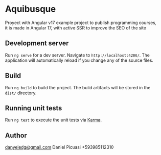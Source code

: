 # Aquibusque

Proyect with Angular v17 example project to publish programming courses, it is made in Angular 17, with active SSR to improve the SEO of the site

## Development server

Run `ng serve` for a dev server. Navigate to `http://localhost:4200/`. The application will automatically reload if you change any of the source files.

## Build

Run `ng build` to build the project. The build artifacts will be stored in the `dist/` directory.

## Running unit tests

Run `ng test` to execute the unit tests via [Karma](https://karma-runner.github.io).


## Author

danyeledg@gmail.com
Daniel Picuasi
+593985112310
